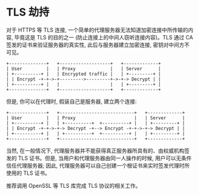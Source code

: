 # TLS 劫持

对于 HTTPS 等 TLS 连接, 一个简单的代理服务器无法知道加密连接中所传输的内容, 毕竟这是 TLS 的目的之一 (防止连接上的中间人窃听连接内容)。TLS 通过 CA 签发的证书来验证服务器的真实性, 此后与服务器建立加密连接, 密钥对中间方不可见。

```
+--------------+   +-------------------+   +-------------+
| User         |   | Proxy             |   | Server      |
| +----------+ |   | Encrypted traffic |   | +---------+ |
| | Encrypt -+-+->-+--------->---------+->-+-> Decrypt | |
| +----------+ |   |                   |   | +---------+ |
+--------------+   +-------------------+   +-------------+
```

但是, 你可以在代理时, 假装自己是服务器, 建立两个连接:


```
+--------------+   +----------------------------+   +-------------+
| User         |   | Proxy                      |   | Server      |
| +----------+ |   | +----------+  +----------+ |   | +---------+ |
| | Encrypt -+-+->-+-> Decrypt -+--> Encrypt -+-+->-+-> Decrypt | |
| +----------+ |   | +----------+  +----------+ |   | +---------+ |
+--------------+   +----------------------------+   +-------------+
```

当然, 在一般情况下, 代理服务器并不能获得真正服务器所具有的、由权威机构签发的 TLS 证书。但是, 当用户和代理服务器由同一人操作的时候, 用户可以无条件信任代理服务器; 因此, 代理服务器可以自己创建一个根证书来实时签发代理时所使用的 TLS 证书。

推荐调用 OpenSSL 等 TLS 库完成 TLS 协议的相关工作。
